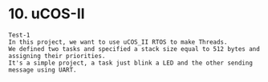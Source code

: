 # 10. uCOS-II
	
	Test-1
	In this project, we want to use uCOS_II RTOS to make Threads.
	We defined two tasks and specified a stack size equal to 512 bytes and assigning their priorities.
	It's a simple project, a task just blink a LED and the other sending message using UART.
	
